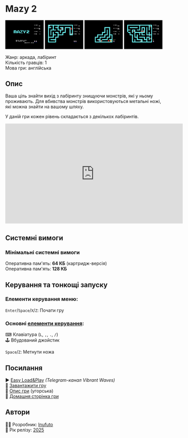 # Mazy 2

<img src="screenshots/scrn_mazy2_01.png" width="24%"> 
<img src="screenshots/scrn_mazy2_02.png" width="24%"> 
<img src="screenshots/scrn_mazy2_03.png" width="24%"> 
<img src="screenshots/scrn_mazy2_04.png" width="24%">

Жанр: аркада, лабіринт  
Кількість гравців: 1  
Мова гри: англійська  


## Опис

Ваша ціль знайти вихід з лабіринту знищуючи монстрів, які у ньому проживають. Для вбивства монстрів використовуються метальні ножі, які можна знайти на вашому шляху.

У даній гри кожен рівень складається з декількох лабіринтів.

<iframe width="560" height="315" src="https://www.youtube.com/embed/OE0lNUefKIo" title="YouTube video player" frameborder="0" allowfullscreen></iframe>

## Системні вимоги
### Мінімальні системні вимоги
Оперативна пам'ять: **64 КБ** (картридж-версія)  
Оперативна пам'ять: **128 КБ**  

## Керування та тонкощі запуску
### Елементи керування меню:

`Enter`/`Space`/`X`/`Z`: Почати гру  

### Основні [елементи керування](../controllers.md):
⌨ Клавіатура (`L`, `,`, `.`, `/`)  
🕹 Вбудований джойстик  

`Space`/`Z`: Метнути ножа

## Посилання

▶ [Easy Load&Play](https://t.me/EP128k_Load_n_Play/825) *(Telegram-канал Vibrant Waves)*  
💾 [Завантажити гру](http://www.ep128.hu/Ep_Games/Prg/Mazy2.rar)  
📃 [Опис гри](http://www.ep128.hu/Games/Mazy2.htm) (угорська)  
🏡 [Домашня сторінка гри](http://inufuto.web.fc2.com/8bit/mazy2/#ep64)

## Автори
👨‍💻 Розробник: [Inufuto](../../community/inufuto.md)  
📅 Рік релізу: [2025](../release_years/2025.md)  